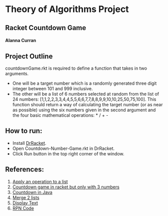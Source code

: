 # Theory of Algorithms Project
## Racket Countdown Game
#### Alanna Curran

## Project Outline
countdownGame.rkt is required to define a function that takes in two arguments.
- One will be a target number which is a randomly generated three digit integer between 101 and 999 inclusive.
- The other will be a list of 6 numbers selected at random from the list of 24 numbers: [1,1,2,2,3,3,4,4,5,5,6,6,7,7,8,8,9,9,10,10,25,50,75,100].
This function should return a way of calculating the target number (or as near as possible) using the six numbers given in the second argument and the four basic mathematical operations: * / + -

## How to run:
- Install [DrRacket](https://download.racket-lang.org).
- Open Countdown-Number-Game.rkt in DrRacket.
- Click Run button in the top right corner of the window.

## References:
1. [Apply an operation to a list](http://stackoverflow.com/questions/41512010/sum-items-in-list-racket)
1. [Countdown game in racket but only with 3 numbers](http://blog.hashcollision.org/?p=37)
1. [Countdown in Java](https://www.reddit.com/r/dailyprogrammer/comments/452omr/20160210_challenge_253_intermediate_countdown/)
1. [Merge 2 lists](http://stackoverflow.com/questions/12646888/scheme-merge-two-lists-into-one)
1. [Display Text](https://docs.racket-lang.org/reference/Writing.html)
1. [RPN Code](https://rosettacode.org/wiki/Parsing/RPN_calculator_algorithm#Racket)